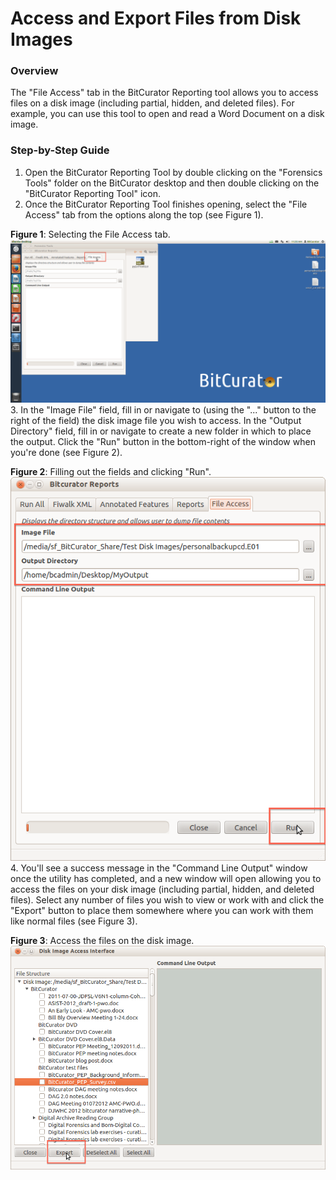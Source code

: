 Access and Export Files from Disk Images
========================================





### Overview

The "File Access" tab in the BitCurator Reporting tool allows you to access files on a disk image (including partial, hidden, and deleted files). For example, you can use this tool to open and read a Word Document on a disk image.

### Step-by-Step Guide

1. Open the BitCurator Reporting Tool by double clicking on the "Forensics Tools" folder on the BitCurator desktop and then double clicking on the "BitCurator Reporting Tool" icon.
2. Once the BitCurator Reporting Tool finishes opening, select the "File Access" tab from the options along the top (see Figure 1).  
  
**Figure 1**: Selecting the File Access tab.  
![FileAccess1.png](attachments/FileAccess1.png)
3. In the "Image File" field, fill in or navigate to (using the "..." button to the right of the field) the disk image file you wish to access. In the "Output Directory" field, fill in or navigate to create a new folder in which to place the output. Click the "Run" button in the bottom-right of the window when you're done (see Figure 2).  
  
**Figure 2**: Filling out the fields and clicking "Run".  
![FileAccess2.png](attachments/FileAccess2.png)
4. You'll see a success message in the "Command Line Output" window once the utility has completed, and a new window will open allowing you to access the files on your disk image (including partial, hidden, and deleted files). Select any number of files you wish to view or work with and click the "Export" button to place them somewhere where you can work with them like normal files (see Figure 3).  
  
**Figure 3**: Access the files on the disk image.  
![FileAccess3.png](attachments/FileAccess3.png)









